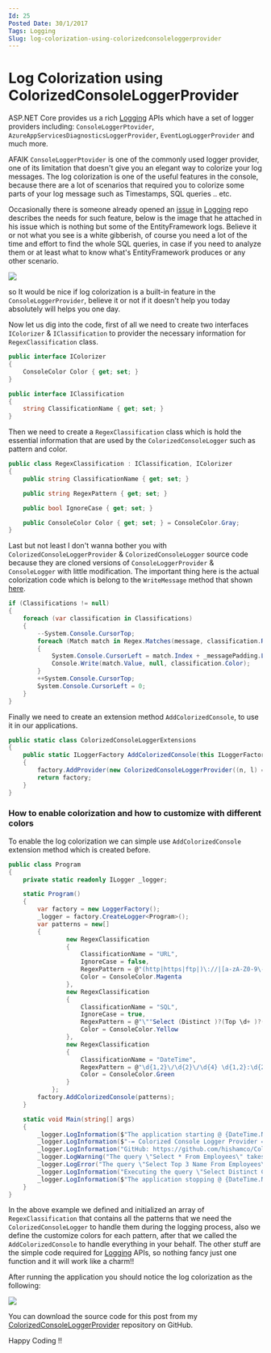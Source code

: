 ```yaml
---
Id: 25
Posted Date: 30/1/2017
Tags: Logging 
Slug: log-colorization-using-colorizedconsoleloggerprovider
---
```

# Log Colorization using ColorizedConsoleLoggerProvider

ASP.NET Core provides us a rich [Logging](https://github.com/aspnet/logging) APIs which have a set of logger providers including: `ConsoleLoggerPtovider`, `AzureAppServicesDiagnosticsLoggerProvider`, `EventLogLoggerProvider` and much more.

AFAIK `ConsoleLoggerPtovider` is one of the commonly used logger provider, one of its limitation that doesn't give you an elegant way to colorize your log messages. The log colorization is one of the useful features in the console, because there are a lot of scenarios that required you to colorize some parts of your log message such as Timestamps, SQL queries .. etc.

Occasionally there is someone already opened an [issue](https://github.com/aspnet/Logging/issues/530) in [Logging](https://github.com/aspnet/logging) repo describes the needs for such feature, below is the image that he attached in his issue which is nothing but some of the EntityFramework logs. Believe it or not what you see is a white gibberish, of course you need a lot of the time and effort to find the whole SQL queries, in case if you need to analyze them or at least what to know what's EntityFramework produces or any other scenario.

[![](https://cloud.githubusercontent.com/assets/4528464/20841864/4bcad886-b8ad-11e6-936e-397c276c64ae.png)](https://cloud.githubusercontent.com/assets/4528464/20841864/4bcad886-b8ad-11e6-936e-397c276c64ae.png)

so It would be nice if log colorization is a built-in feature in the `ConsoleLoggerProvider`, believe it or not if it doesn't help you today absolutely will helps you one day.

Now let us dig into the code, first of all we need to create two interfaces `IColorizer` & `IClassification` to provider the necessary information for `RegexClassification` class.
```csharp
public interface IColorizer
{
    ConsoleColor Color { get; set; }
}

public interface IClassification
{
    string ClassificationName { get; set; }
}
```
Then we need to create a `RegexClassification` class which is hold the essential information that are used by the `ColorizedConsoleLogger` such as pattern and color.
```csharp
public class RegexClassification : IClassification, IColorizer
{
    public string ClassificationName { get; set; }

    public string RegexPattern { get; set; }

    public bool IgnoreCase { get; set; }

    public ConsoleColor Color { get; set; } = ConsoleColor.Gray;
}
```
Last but not least I don't wanna bother you with `ColorizedConsoleLoggerProvider` & `ColorizedConsoleLogger` source code because they are cloned versions of `ConsoleLoggerProvider` & `ConsoleLogger` with little modification. The important thing here is the actual colorization code which is belong to the `WriteMessage` method that shown [here](https://github.com/hishamco/ColorizedConsoleLoggerProvider/blob/master/ColorizedConsole/ColorizedConsoleLogger.cs#L177).
```csharp
if (Classifications != null)
{
    foreach (var classification in Classifications)
    {
        --System.Console.CursorTop;
        foreach (Match match in Regex.Matches(message, classification.RegexPattern))
        {
            System.Console.CursorLeft = match.Index + _messagePadding.Length;
            Console.Write(match.Value, null, classification.Color);
        }
        ++System.Console.CursorTop;
        System.Console.CursorLeft = 0;
    }
}
```
Finally we need to create an extension method `AddColorizedConsole`, to use it in our applications.
```csharp
public static class ColorizedConsoleLoggerExtensions
{
    public static ILoggerFactory AddColorizedConsole(this ILoggerFactory factory, RegexClassification[] classifications)
    {
        factory.AddProvider(new ColorizedConsoleLoggerProvider((n, l) => l >= LogLevel.Information, false, classifications));
        return factory;
    }
}
```
### How to enable colorization and how to customize with different colors

To enable the log colorization we can simple use `AddColorizedConsole` extension method which is created before.
```csharp
public class Program
{
    private static readonly ILogger _logger;

    static Program()
    {
        var factory = new LoggerFactory();
        _logger = factory.CreateLogger<Program>();
        var patterns = new[]
        {
                new RegexClassification
                {
                    ClassificationName = "URL",
                    IgnoreCase = false,
                    RegexPattern = @"(http|https|ftp|)\://|[a-zA-Z0-9\-\.]+\.[a-zA-Z](:[a-zA-Z0-9]*)?/?([a-zA-Z0-9\-\._\?\,\'/\\\+&amp;amp;%\$#\=~])*[^\.\,\)\(\s]",
                    Color = ConsoleColor.Magenta
                },
                new RegexClassification
                {
                    ClassificationName = "SQL",
                    IgnoreCase = true,
                    RegexPattern = @"\""Select (Distinct )?(Top \d+ )?(\*|[a-zA-Z]+(,[a-zA-Z]+)?) From [a-zA-Z]+\""",
                    Color = ConsoleColor.Yellow
                },
                new RegexClassification
                {
                    ClassificationName = "DateTime",
                    RegexPattern = @"\d{1,2}\/\d{2}\/\d{4} \d{1,2}:\d{2}:\d{2} [paPA][Mm]",
                    Color = ConsoleColor.Green
                }
            };
        factory.AddColorizedConsole(patterns);
    }

    static void Main(string[] args)
    {
        _logger.LogInformation($"The application starting @ {DateTime.Now}.");
        _logger.LogInformation($"-= Colorized Console Logger Provider =-");
        _logger.LogInformation("GitHub: https://github.com/hishamco/ColorizedConsoleLoggerProvider");
        _logger.LogWarning("The query \"Select * From Employees\" takes long execution time.");
        _logger.LogError("The query \"Select Top 3 Name From Employees\" causes an error.");
        _logger.LogInformation("Executing the query \"Select Distinct City,Address From Employees\".");
        _logger.LogInformation($"The application stopping @ {DateTime.Now}.");
    }
}
```
In the above example we defined and initialized an array of `RegexClassification` that contains all the patterns that we need the `ColorizedConsoleLogger` to handle them during the logging process, also we define the customize colors for each pattern, after that we called the `AddColorizedConsole` to handle everything in your behalf. The other stuff are the simple code required for [Logging](https://github.com/aspnet/logging) APIs, so nothing fancy just one function and it will work like a charm!!

After running the application you should notice the log colorization as the following:

![](http://www.hishambinateya.com/images/posts/b6ec5b8f-0ac2-4965-8a50-e0180fd22a2c.png)

You can download the source code for this post from my [ColorizedConsoleLoggerProvider](https://github.com/hishamco/ColorizedConsoleLoggerProvider) repository on GitHub.

Happy Coding !!